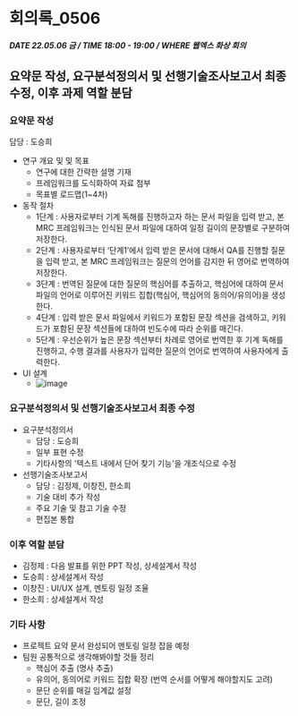 # 회의록_0506

##### DATE 22.05.06 금 / TIME 18:00 - 19:00 / WHERE 웹엑스 화상 회의

## 요약문 작성, 요구분석정의서 및 선행기술조사보고서 최종 수정, 이후 과제 역할 분담

### 요약문 작성

담당 : 도승희

- 연구 개요 및 및 목표
  + 연구에 대한 간략한 설명 기재
  + 프레임워크를 도식화하여 자료 첨부
  + 목표별 로드맵(1~4차)
- 동작 절차
  + 1단계 : 사용자로부터 기계 독해를 진행하고자 하는 문서 파일을 입력 받고, 본 MRC 프레임워크는 인식된 문서 파일에 대하여 일정 길이의 문장별로 구분하여 저장한다.
  + 2단계 : 사용자로부터 ‘단계1’에서 입력 받은 문서에 대해서 QA를 진행할 질문을 입력 받고, 본 MRC 프레임워크는 질문의 언어를 감지한 뒤 영어로 번역하여 저장한다. 
  + 3단계 : 번역된 질문에 대한 질문의 핵심어를 추출하고, 핵심어에 대하여 문서 파일의 언어로 이루어진 키워드 집합(핵심어, 핵심어의 동의어/유의어)을 생성한다.
  + 4단계 : 입력 받은 문서 파일에서 키워드가 포함된 문장 섹션을 검색하고, 키워드가 포함된 문장 섹션들에 대하여 빈도수에 따라 순위를 매긴다.
  + 5단계 : 우선순위가 높은 문장 섹션부터 차례로 영어로 번역한 후 기계 독해를 진행하고, 수행 결과를 사용자가 입력한 질문의 언어로 번역하여 사용자에게 출력한다.
- UI 설계
  + ![image](https://user-images.githubusercontent.com/101381414/167286091-321f6090-88ac-452e-8690-7fb6dfdbacca.png)
  
### 요구분석정의서 및 선행기술조사보고서 최종 수정

- 요구분석정의서
  + 담당 : 도승희
  + 일부 표현 수정
  + 기타사항의 '텍스트 내에서 단어 찾기 기능'을 개조식으로 수정   
- 선행기술조사보고서
  + 담당 : 김정제, 이창진, 한소희
  + 기술 대비 추가 작성
  + 주요 기술 및 참고 기술 수정
  + 편집본 통합

### 이후 역할 분담

- 김정제 : 다음 발표를 위한 PPT 작성, 상세설계서 작성
- 도승희 : 상세설계서 작성
- 이창진 : UI/UX 설계, 멘토링 일정 조율
- 한소희 : 상세설계서 작성

### 기타 사항

- 프로젝트 요약 문서 완성되어 멘토링 일정 잡을 예정
- 팀원 공통적으로 생각해봐야할 것들 정리 
  + 핵심어 추출 (명사 추출)
  + 유의어, 동의어로 키워드 집합 확장 (번역 순서를 어떻게 해야할지도 고려)
  + 문단 순위를 매길 임계값 설정 
  + 문단, 길이 조정
